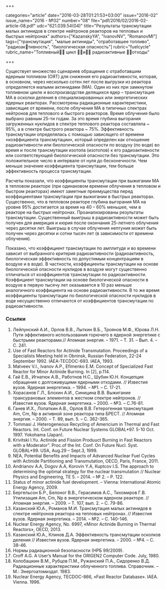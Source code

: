 +++

categories="article"
date="2016-03-28T01:21:53+03:00"
issue="2016-02"
issue_name="2016 - №02"
number="08"
file="pdf/2016/02/2016-02-article-08.pdf"
udc="621.039.54(04)"
title="Результаты трансмутации малых актинидов в спектре нейтронов реакторов на тепловых и быстрых нейтронах"
authors=["KazanskyYA", "IvanovNV", "RomanovMI"]
tags=["трансмутация", "малые актиниды", "отработавшее топливо", "радиоактивность", "биологическая опасность"]
rubric="fuelcycle"
rubric_name="Топливный цикл и радиоактивные отходы"

+++

Существует множество сценариев обращения с отработавшим ядерным топливом (ОЯТ) для снижения его радиоактивности, которая, в основном, через несколько сотен лет после выгрузки из реактора определяется малыми актинидами (МА). 
Один из них при замкнутом топливном цикле и воспроизводстве делящихся ядер – трансмутация МА в осколки деления в специализированных или энергетических ядерных реакторах. 
Рассмотрены радиационные характеристики, зависящие от времени, после облучения МА в типичных спектрах нейтронов для теплового и быстрого реакторов.
Время облучения было выбрано равным 25-ти годам. 
За это время глубина выгорания загруженных нуклидов в спектре теплового реактора составляла ~ 95%, а в спектре быстрого реактора ~ 75%. 
Эффективность трансмутации определялась с помощью зависящего от времени «коэффициента трансмутации», который определен как отношение радиоактивности или биологической опасности по воздуху (по воде) во время и после трансмутации изотопа (изотопов) к его радиоактивности или соответствующей биологической опасности без трансмутации. 
Это положительное число в интервале от нуля до бесконечности. 
Чем меньше значение коэффициента трансмутации, тем больше эффективность процесса трансмутации.

Расчеты показали, что коэффициенты трансмутации при выжигании МА в тепловом реакторе (при одинаковом времени облучения в тепловом и быстром реакторах) имеют заметные преимущества перед коэффициентами трансмутации при выжигании в быстрых реакторах. 
Существенно, что в тепловом реакторе глубина выгорания МА на уровне 95% достигается за время на 40 – 60% меньшее, чем в реакторе на быстрых нейтронах.
Проанализированы результаты трансмутации. 
Существенный выигрыш в радиоактивности может быть получен для америция и кюрия после окончания 25-летнего облучения через десятки лет. 
Выигрыш в случае облучения нептуния может быть получен через десятки и сотни тысяч лет (в зависимости от времени облучения).

Показано, что коэффициент трансмутации по амплитуде и во времени зависит от выбранного критерия радиоактивности (радиоактивность, биологическая эффективность по допустимым концентрациям в воздухе и в воде). 
В частности, коэффициенты трансмутации на основе биологической опасности нуклидов в воздухе могут существенно отличаться от коэффициентов трансмутации по радиоактивности. 
Коэффициент трансмутации на основе биологической опасности в воздухе в первую тысячу лет оказывается в 10 раз меньше аналогичного коэффициента на основе радиоактивности. 
В то же время коэффициенты трансмутации по биологической опасности нуклидов в воде несущественно отличаются от коэффициентов трансмутации по радиоактивности.

### Ссылки

1. Лейпунский А.И., Орлов В.В., Лыткин В.Б., Троянов М.Ф., Юрова Л.Н. Пути эффективного использования горючего в ядерной энергетике с быстрыми реакторами.// Атомная энергия. – 1971. – Т. 31. – Вып. 4. – С. 241.
2. Use of Fast Reactors for Actinide Transmutation. Proceedings of a Specialists Meeting held in Obninsk, Russian Federation, 22-24 September 1992. IAEA-TECDOC-693. IAEA, 1993.
3. Matveev V.I., Ivanov A.P., Efimenko E.M. Concept of Specialized Fast Reactor for Minor Actinide Burning. In [2], p.114.
4. Гай Е.В., Игнатюк А.В., Работнов Н.С., Шубин Ю.Н. Концепция обращения с долгоживущими ядерными отходами. // Известия вузов. Ядерная энергетика. – 1994. – №1. – С. 17-21.
5. Хорасанов Г.Л., Блохин А.И., Синицина В.В. Выжигание трансурановых элементов в жестком спектре нейтронов. // Известия вузов. Ядерная энергетика. – 2000. – №3. – С.76-81.
6. Ганев И.Х., Лопаткин А.В., Орлов В.В. Гетерогенная трансмутация Am, Cm, Np в активной зоне реактора типа БРЕСТ. // Атомная энергия. – 2000. – Т. 89, вып. 5. – С. 362-365.
7. Tommasi J. Heterogeneous Recycling of Americium in Thermal and Fast Reactors. Int. Conf. on Future Nuclear Systems GLOBAL*97. 5-10 Oct. 1997. Yokohama (Japan).
8. Krivitski I.Yu. Actinide and Fission Produuct Burning in Fast Reactors with a Moderator”. Proc.of the Int. Conf. On Future Nucl. Syst. GLOBAL*99. USA, Aug.29 – Sept.3, 1999.
9. NEA, Potential Benefits and Impacts of Advanced Nuclear Fuel Cycles with Actinide Partitioning and Transmutation, OECD, Paris, France, 2011.
10. Andrianov A.A, Dogov A.A, Korovin Y.A, Kuptcov I.S. The approach to determining the optimal strategy for the nuclear transmutation // Nuclear Physics and Engineering, TE 5. – 2014. – № 2. – P. 122.
11. Status of minor actinide fuel development. – Vienna: International Atomic Energy Agency, 2009.
12. Бергельсон Б.Р., Белоног В.В., Герасимов А.С., Тихомиров Г.В. Утилизация Am, Cm, Np в энергетическом ядерном реакторе. // Атомная энергия. – 2009. – Т. 107, вып. 2. – С. 79-86.
13. Казанский Ю.А., Романов М.И. Трансмутация малых актинидов в спектре нейтронов реактора на тепловых нейтронах. // Известия вузов. Ядерная энергетика. – 2014. – №2. – С. 140-146.
14. Nuclear Energy Agency, No. 6997, «Minor Actinide Burning in Thermal Reactors», OECD, 2013.
15. Казанский Ю.А., Клинов Д.А. Эффективность трансмутации осколков деления // Известия вузов. Ядерная энергетика. – 2000. – №4. – С. 38-46.
16. Нормы радиационной безопасности (НРБ 99/2009).
17. Croff A.G. A User’s Manual for the ORIGEN2 Computer Code. July, 1980.
18. Колобашкин В.М., Рубцов П.М., Ружанский П.А., Сидоренко В.Д. Радиационные характеристики облученного топлива. Справочник. – М.: Энергоатомиздат. 1983.
19. Nuclear Energy Agency, TECDOC-866, «Fast Reactor Database». IAEA. Vienna. 1996.